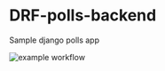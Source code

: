 # DRF-polls-backend
Sample django polls app

![example workflow](https://github.com/Ceowyllian/DRF-polls-backend/actions/workflows/django.yml/badge.svg)
